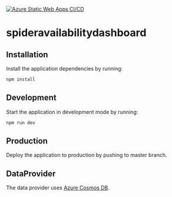 [![Azure Static Web Apps CI/CD](https://github.com/pson246/spideravailabilitydashboard/actions/workflows/azure-static-web-apps-victorious-glacier-0540dc403.yml/badge.svg?branch=master)](https://github.com/pson246/spideravailabilitydashboard/actions/workflows/azure-static-web-apps-victorious-glacier-0540dc403.yml)

# spideravailabilitydashboard

## Installation

Install the application dependencies by running:

```sh
npm install
```

## Development

Start the application in development mode by running:

```sh
npm run dev
```

## Production

Deploy the application to production by pushing to master branch.

## DataProvider

The data provider uses [Azure Cosmos DB](https://azure.microsoft.com/en-us/products/cosmos-db/).
